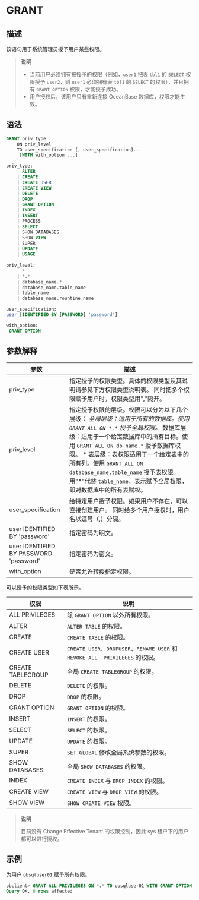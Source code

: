 # GRANT

## 描述

该语句用于系统管理员授予用户某些权限。
>**说明**
>
>* 当前用户必须拥有被授予的权限（例如，`user1` 把表 `tbl1` 的 `SELECT` 权限授予 `user2`，则 `user1` 必须拥有表 `tbl1` 的 `SELECT` 的权限），并且拥有 `GRANT OPTION` 权限，才能授予成功。
>* 用户授权后，该用户只有重新连接 OceanBase 数据库，权限才能生效。

## 语法

```sql
GRANT priv_type 
    ON priv_level 
    TO user_specification [, user_specification]... 
     [WITH with_option ...]

priv_type:
      ALTER
    | CREATE
    | CREATE USER
    | CREATE VIEW
    | DELETE
    | DROP
    | GRANT OPTION
    | INDEX
    | INSERT
    | PROCESS
    | SELECT
    | SHOW DATABASES
    | SHOW VIEW
    | SUPER
    | UPDATE
    | USAGE
    
priv_level: 
      *
    | *.*
    | database_name.* 
    | database_name.table_name
    | table_name
    | database_name.rountine_name

user_specification: 
user [IDENTIFIED BY [PASSWORD] 'password'] 

with_option:
 GRANT OPTION
```

## 参数解释

|                 **参数**                 |                                                                                                                                                                                                **描述**                                                                                                                                                                                                |
|----------------------------------------|------------------------------------------------------------------------------------------------------------------------------------------------------------------------------------------------------------------------------------------------------------------------------------------------------------------------------------------------------------------------------------------------------|
| priv_type                              | 指定授予的权限类型。具体的权限类型及其说明请参见下方权限类型说明表。 同时把多个权限赋予用户时，权限类型用","隔开。                                                                                                                                                                                                                                                                                                                          |
| priv_level                             | 指定授予权限的层级。权限可以分为以下几个层级： *全局层级：适用于所有的数据库。使用 `GRANT ALL ON *.*` 授予全局权限。* 数据库层级：适用于一个给定数据库中的所有目标。使用 `GRANT ALL ON db_name.*` 授予数据库权限。   * 表层级：表权限适用于一个给定表中的所有列。使用 `GRANT ALL ON database_name.table_name` 授予表权限。    用"\*"代替 `table_name`，表示赋予全局权限，即对数据库中的所有表赋权。 |
| user_specification                     | 给特定用户授予权限。如果用户不存在，可以直接创建用户。 同时给多个用户授权时，用户名以逗号（,）分隔。                                                                                                                                                                                                                                                                                                                                  |
| user IDENTIFIED BY 'password'          | 指定密码为明文。                                                                                                                                                                                                                                                                                                                                                                                             |
| user IDENTIFIED BY PASSWORD 'password' | 指定密码为密文。                                                                                                                                                                                                                                                                                                                                                                                             |
| with_option                            | 是否允许转授指定权限。                                                                                                                                                                                                                                                                                                                                                                                          |

可以授予的权限类型如下表所示。

|      **权限**       |                                 **说明**                                 |
|-------------------|------------------------------------------------------------------------|
| ALL PRIVILEGES    | 除 `GRANT OPTION` 以外所有权限。                                               |
| ALTER             | `ALTER TABLE` 的权限。                                                     |
| CREATE            | `CREATE TABLE` 的权限。                                                    |
| CREATE USER       | `CREATE USER`、`DROPUSER`、`RENAME USER` 和 `REVOKE ALL  PRIVILEGES` 的权限。 |
| CREATE TABLEGROUP | 全局 `CREATE TABLEGROUP` 的权限。                                            |
| DELETE            | `DELETE` 的权限。                                                          |
| DROP              | `DROP` 的权限。                                                            |
| GRANT OPTION      | `GRANT OPTION` 的权限。                                                    |
| INSERT            | `INSERT` 的权限。                                                          |
| SELECT            | `SELECT` 的权限。                                                          |
| UPDATE            | `UPDATE` 的权限。                                                          |
| SUPER             | `SET GLOBAL` 修改全局系统参数的权限。                                              |
| SHOW DATABASES    | 全局 `SHOW DATABASES` 的权限。                                               |
| INDEX             | `CREATE INDEX` 与 `DROP INDEX` 的权限。                                     |
| CREATE VIEW       | `CREATE VIEW` 与 `DROP VIEW` 的权限。                                       |
| SHOW VIEW         | `SHOW CREATE VIEW` 权限。                                                 |

>**说明**
>
>目前没有 Change Effective Tenant 的权限控制，因此 sys 租户下的用户都可以进行授权。

## 示例

为用户 `obsqluser01` 赋予所有权限。

```sql
obclient> GRANT ALL PRIVILEGES ON *.* TO obsqluser01 WITH GRANT OPTION;
Query OK, 0 rows affected
```
